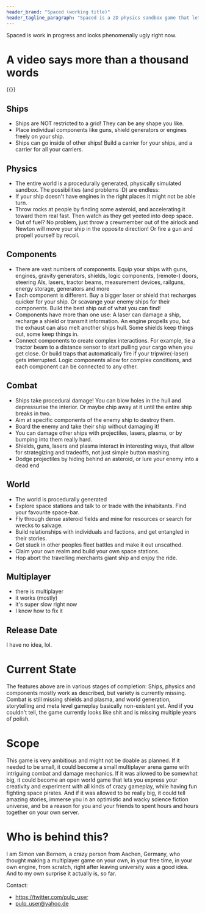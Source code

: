 ```yaml
---
header_brand: "Spaced (working title)"
header_tagline_paragraph: "Spaced is a 2D physics sandbox game that lets you explore the galaxy in your custom built ship(s), optionally with or against your friends. Build your fleet of spaceships or your own space stations, fight pirates, raid (or trade with) merchants and race through asteroid fields without dying (hopefully)!"
---
```


Spaced is work in progress and looks phenomenally ugly right now.

# A video says more than a thousand words
{{<youtube Fsi8POTx8TI>}}

## Ships
- Ships are NOT restricted to a grid! They can be any shape you like.
- Place individual components like guns, shield generators or engines freely on your ship.
- Ships can go inside of other ships! Build a carrier for your ships, and a carrier for all your carriers.

## Physics
- The entire world is a procedurally generated, physically simulated sandbox. The possibilities (and problems :D) are endless:
- If your ship doesn't have engines in the right places it might not be able turn.
- Throw rocks at people by finding some asteroid, and accelerating it toward them real fast. Then watch as they get yeeted into deep space.
- Out of fuel? No problem, just throw a crewmember out of the airlock and Newton will move your ship in the opposite direction! Or fire a gun and propell yourself by recoil.

## Components
- There are vast numbers of components. Equip your ships with guns, engines, gravity generators, shields, logic components, (remote-) doors, steering AIs, lasers, tractor beams, measurement devices, railguns, energy storage, generators and more
- Each component is different. Buy a bigger laser or shield that recharges quicker for your ship. Or scavange your enemy ships for their components. Build the best ship out of what you can find!
- Components have more than one use: A laser can damage a ship, recharge a shield or transmit information. An engine propells you, but the exhaust can also melt another ships hull. Some shields keep things out, some keep things in.
- Connect components to create complex interactions. For example, tie a tractor beam to a distance sensor to start pulling your cargo when you get close. Or build traps that automatically fire if your tripwire(-laser) gets interrupted. Logic components allow for complex conditions, and each component can be connected to any other.

## Combat
- Ships take procedural damage! You can blow holes in the hull and depressurise the interior. Or maybe chip away at it until the entire ship breaks in two.
- Aim at specific components of the enemy ship to destroy them.
- Board the enemy and take their ship without damaging it!
- You can damage other ships with projectiles, lasers, plasma, or by bumping into them really hard.
- Shields, guns, lasers and plasma interact in interesting ways, that allow for strategizing and tradeoffs, not just simple button mashing.
- Dodge projectiles by hiding behind an asteroid, or lure your enemy into a dead end

## World
- The world is procedurally generated
- Explore space stations and talk to or trade with the inhabitants. Find your favourite space-bar.
- Fly through dense asteroid fields and mine for resources or search for wrecks to salvage.
- Build relationships with individuals and factions, and get entangled in their stories.
- Get stuck in other peoples fleet battles and make it out unscathed.
- Claim your own realm and build your own space stations.
- Hop abort the travelling merchants giant ship and enjoy the ride.

## Multiplayer
- there is multiplayer
- it works (mostly)
- it's super slow right now
- I know how to fix it

## Release Date
I have no idea, lol.

# Current State
The features above are in various stages of completion: Ships, physics and components mostly work as described, but variety is currently missing. Combat is still missing shields and plasma, and world generation, storytelling and meta level gameplay basically non-existent yet. And if you couldn't tell, the game currently looks like shit and is missing multiple years of polish.

# Scope
This game is very ambitious and might not be doable as planned. If it needed to be small, it could become a small multiplayer arena game with intriguing combat and damage mechanics. If it was allowed to be somewhat big, it could become an open world game that lets you express your creativity and experiment with all kinds of crazy gameplay, while having fun fighting space pirates. And if it was allowed to be really big, it could tell amazing stories, immerse you in an optimistic and wacky science fiction universe, and be a reason for you and your friends to spent hours and hours together on your own server.

# Who is behind this?
I am Simon van Bernem, a crazy person from Aachen, Germany, who thought making a multiplayer game on your own, in your free time, in your own engine, from scratch, right after leaving university was a good idea. And to my own surprise it actually is, so far.

Contact:
- https://twitter.com/pulp_user
- pulp_user@yahoo.de